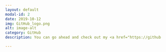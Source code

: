 ```yaml
---
layout: default
modal-id: 2
date: 2019-10-12
img: GitHub_logo.png
alt: image-alt
category: GitHub
description: You can go ahead and check out my <a href="https://github.com/jonas-hampeis">GitHub page</a>!

---
```

